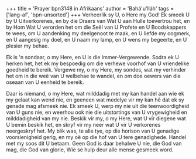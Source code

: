 +++
title = 'Prayer bpn3148 in Afrikaans'
author = 'Bahá'u'lláh'
tags = ['lang-af', 'bpn-unsorted']
+++
Verheerlik sy U, o Here my God! Ek smeek U by U Uitverkorenes, en by die Draers van Wat U aan Hulle toevertrou het, en by Hom Wat U verorden het om die Seël van U Profete en U Boodskappers te wees, om U aandenking my deelgenoot te maak, en U liefde my oogmerk, en U aangesig my doel, en U naam my lamp, en U wens my begeerte, en U plesier my behae.

Ek is 'n sondaar, o my Here, en U is die Immer-Vergewende. Sodra ek U herken het, het ek my bespoedig om die verhewe voorhof van U vriendelike goedheid te bereik. Vergewe my, o my Here, my sondes, wat my verhinder het om in die weë van U welbehae te wandel, en om doe oewers van die oseaan van U eenheid te bereik.

Daar is niemand, o my Here, wat milddadig met my kan handel aan wie ek my gelaat kan wend nie, en geeneen wat medelye vir my kan hê dat ek sy genade mag afsmeek nie. Ek smeek U, werp my nie uit die teenwoordigheid van U guns nie, en weerhou ook nie die uitstortings van U vrygewigheid en milddadigheid van my nie. Beskik vir my, o my Here, wat U vir diegene wat U bemin beskik het, en skryf vir my neer wat U vir U verkorenes neergeskryf het. My blik was, te alle tye, op die horison van U genadige voorsienigheid gerig, en my oë op die hof van U tere genadighede. Handel met my soos dit U betaam. Geen God is daar behalwe U nie, die God van mag, die God van glorie, Wie se hulp deur alle mense gesmeek word.
